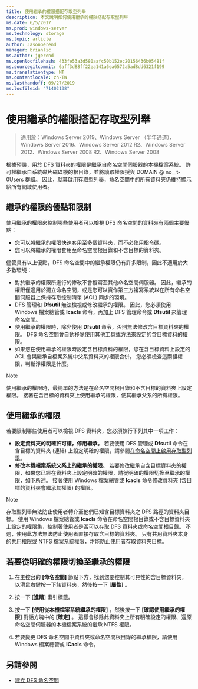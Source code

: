 ```yaml
---
title: 使用繼承的權限搭配存取型列舉
description: 本文說明如何使用繼承的權限搭配存取型列舉
ms.date: 6/5/2017
ms.prod: windows-server
ms.technology: storage
ms.topic: article
author: JasonGerend
manager: brianlic
ms.author: jgerend
ms.openlocfilehash: 433fe53a3d580aafc50b152ec20156436b05481f
ms.sourcegitcommit: 6aff3d88ff22ea141a6ea6572a5ad8dd6321f199
ms.translationtype: MT
ms.contentlocale: zh-TW
ms.lasthandoff: 09/27/2019
ms.locfileid: "71402138"
---
```

# <a name="using-inherited-permissions-with-access-based-enumeration"></a>使用繼承的權限搭配存取型列舉

> 適用於：Windows Server 2019、Windows Server （半年通道）、Windows Server 2016、Windows Server 2012 R2、Windows Server 2012、Windows Server 2008 R2、Windows Server 2008

根據預設，用於 DFS 資料夾的權限是繼承自命名空間伺服器的本機檔案系統。 許可權繼承自系統磁片磁碟機的根目錄，並將讀取權限授與 DOMAIN @ no__t-0Users 群組。 因此，就算啟用存取型列舉，命名空間中的所有資料夾仍維持顯示給所有網域使用者。

## <a name="advantages-and-limitations-of-inherited-permissions"></a>繼承的權限的優點和限制

使用繼承的權限來控制哪些使用者可以檢視 DFS 命名空間的資料夾有兩個主要優點：

-   您可以將繼承的權限快速套用至多個資料夾，而不必使用指令碼。
-   您可以將繼承的權限套用至命名空間根目錄和不含目標的資料夾。

儘管具有以上優點，DFS 命名空間中的繼承權限仍有許多限制，因此不適用於大多數環境：

-   對於繼承的權限所進行的修改不會複寫至其他命名空間伺服器。 因此，繼承的權限僅適用於獨立命名空間，或是您可以實作第三方複寫系統以在所有命名空間伺服器上保持存取控制清單 (ACL) 同步的環境。
-   DFS 管理和 **Dfsutil** 無法檢視或修改繼承的權限。 因此，您必須使用 Windows 檔案總管或 **Icacls** 命令，再加上 DFS 管理命令或 **Dfsutil** 來管理命名空間。
-   使用繼承的權限時，除非使用 **Dfsutil** 命令，否則無法修改含目標資料夾的權限。 DFS 命名空間會自動移除使用其他工具或方法來設定的含目標資料的權限。
-   如果您在使用繼承的權限時設定含目標資料的權限，您在含目標資料上設定的 ACL 會與繼承自檔案系統中父系資料夾的權限合併。 您必須檢查這兩組權限，判斷淨權限是什麼。

> [!NOTE]
> 使用繼承的權限時，最簡單的方法是在命名空間根目錄和不含目標的資料夾上設定權限。 接著在含目標的資料夾上使用繼承的權限，使其繼承父系的所有權限。

## <a name="using-inherited-permissions"></a>使用繼承的權限

若要限制哪些使用者可以檢視 DFS 資料夾，您必須執行下列其中一項工作：

-   **設定資料夾的明確許可權，停用繼承。** 若要使用 DFS 管理或 **Dfsutil** 命令在含目標的資料夾 (連結) 上設定明確的權限，請參閱[在命名空間上啟用存取型列舉](enable-access-based-enumeration-on-a-namespace.md)。
-   **修改本機檔案系統父系上的繼承的權限**。 若要修改繼承自含目標資料夾的權限，如果您已經在資料夾上設定明確的權限，請從明確的權限切換至繼承的權限，如下所述。 接著使用 Windows 檔案總管或 **Icacls** 命令修改資料夾 (含目標的資料夾會繼承其權限) 的權限。

> [!NOTE]
> 存取型列舉無法防止使用者轉介至他們已知含目標資料夾之 DFS 路徑的資料夾目標。 使用 Windows 檔案總管或 **Icacls** 命令在命名空間根目錄或不含目標資料夾上設定的權限集，控制著使用者是否可以存取 DFS 資料夾或命名空間根目錄。 不過，使用此方法無法防止使用者直接存取含目標的資料夾。 只有共用資料夾本身的共用權限或 NTFS 檔案系統權限，才能防止使用者存取資料夾目標。

## <a name="to-switch-from-explicit-permissions-to-inherited-permissions"></a>若要從明確的權限切換至繼承的權限

1.  在主控台的 **\[命名空間\]** 節點下方，找到您要控制其可見性的含目標資料夾，以滑鼠右鍵按一下該資料夾，然後按一下 **\[屬性\]** 。

2.  按一下 [**進階**] 索引標籤。

3.  按一下 **\[使用從本機檔案系統繼承的權限\]** ，然後按一下 **\[確認使用繼承的權限\]** 對話方塊中的 **\[確定\]** 。 這樣會移除此資料夾上所有明確設定的權限、還原命名空間伺服器的本機檔案系統的繼承 NTFS 權限。

4.  若要變更 DFS 命名空間中資料夾或命名空間根目錄的繼承權限，請使用 Windows 檔案總管或 **ICacls** 命令。

## <a name="see-also"></a>另請參閱

-   [建立 DFS 命名空間](create-a-dfs-namespace.md)